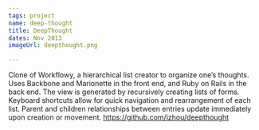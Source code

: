 ```yaml
---
tags: project
name: deep-thought
title: DeepThought
dates: Nov 2013
imageUrl: deepthought.png

---
```

Clone of Workflowy, a hierarchical list creator to organize one’s thoughts. Uses Backbone and Marionette in the front end, and Ruby on Rails in the back end. The view is generated by recursively creating lists of forms. Keyboard shortcuts allow for quick navigation and rearrangement of each list. Parent and children relationships between entries update immediately upon creation or movement. 
https://github.com/izhou/deepthought